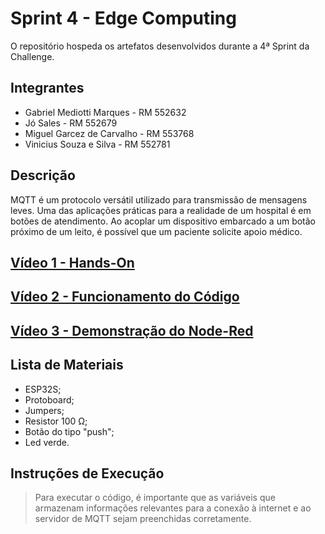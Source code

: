 # Sprint 4 - Edge Computing
O repositório hospeda os artefatos desenvolvidos durante a 4ª Sprint da Challenge.

## Integrantes
- Gabriel Mediotti Marques - RM 552632
- Jó Sales - RM 552679
- Miguel Garcez de Carvalho - RM 553768
- Vinicius Souza e Silva - RM 552781

## Descrição
MQTT é um protocolo versátil utilizado para transmissão de mensagens leves. Uma das aplicações práticas para a realidade de um hospital é em botões de atendimento. Ao acoplar um dispositivo embarcado a um botão próximo de um leito, é possível que um paciente solicite apoio médico.



## [Vídeo 1 - Hands-On](https://youtu.be/2EOvy_yqzzU?si=oEDBQn5Vq1lpJo-E)

## [Vídeo 2 - Funcionamento do Código](https://youtu.be/cGDiAkVi3RA?si=0Q_Icx_LBjuaoC8m)

## [Vídeo 3 - Demonstração do Node-Red](https://youtu.be/CwP0ZHA5Als)

## Lista de Materiais
- ESP32S;
- Protoboard;
- Jumpers;
- Resistor 100 Ω;
- Botão do tipo "push";
- Led verde.

## Instruções de Execução
>  Para executar o código, é importante que as variáveis que armazenam informações relevantes para a conexão à internet e ao servidor de MQTT sejam preenchidas corretamente.